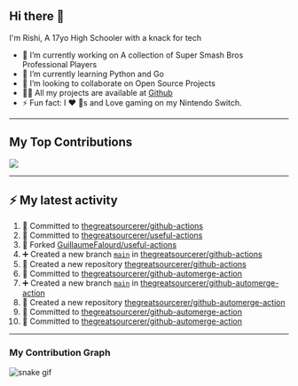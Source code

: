 ## Hi there 👋

I'm Rishi, A 17yo High Schooler with a knack for tech

- 🔭 I’m currently working on A collection of Super Smash Bros Professional Players
- 🌱 I’m currently learning Python and Go
- 👯 I’m looking to collaborate on Open Source Projects
- 👨‍💻 All my projects are available at [Github](https://github.com/thegreatsourcerer)
- ⚡ Fun fact: I ❤️ 🐶s and Love gaming on my Nintendo Switch.

---

## My Top Contributions

![](https://github-contributor-stats.vercel.app/api?username=thegreatsourcerer&limit=5&theme=dark&combine_all_yearly_contributions=true)


---

## :zap: My latest activity

<!--START_SECTION:activity-->
1. 📝 Committed to [thegreatsourcerer/github-actions](https://github.com/thegreatsourcerer/github-actions/commit/497fb7121418e03b93a9a16effc8491d8b7b2f8b)
2. 📝 Committed to [thegreatsourcerer/useful-actions](https://github.com/thegreatsourcerer/useful-actions/commit/46094b59db50a4b70f188c890e8a13bca31e720c)
3. 🍴 Forked [GuillaumeFalourd/useful-actions](https://github.com/GuillaumeFalourd/useful-actions)
4. ➕ Created a new branch [`main`](https://github.com/thegreatsourcerer/github-actions/tree/main) in [thegreatsourcerer/github-actions](https://github.com/thegreatsourcerer/github-actions)
5. 🎉 Created a new repository [thegreatsourcerer/github-actions](https://github.com/thegreatsourcerer/github-actions)
6. 📝 Committed to [thegreatsourcerer/github-automerge-action](https://github.com/thegreatsourcerer/github-automerge-action/commit/75f158cc108e783ffb6171a49ec60dbd8dab37c1)
7. ➕ Created a new branch [`main`](https://github.com/thegreatsourcerer/github-automerge-action/tree/main) in [thegreatsourcerer/github-automerge-action](https://github.com/thegreatsourcerer/github-automerge-action)
8. 🎉 Created a new repository [thegreatsourcerer/github-automerge-action](https://github.com/thegreatsourcerer/github-automerge-action)
9. 📝 Committed to [thegreatsourcerer/github-automerge-action](https://github.com/thegreatsourcerer/github-automerge-action/commit/daa5bdadc3a3c3665e46e9b7e635eac37b524697)
10. 📝 Committed to [thegreatsourcerer/github-automerge-action](https://github.com/thegreatsourcerer/github-automerge-action/commit/155b4cfd6c05b97343238417a8ca15770f0de43a)
<!--END_SECTION:activity-->

---

### My Contribution Graph

![snake gif](https://github.com/thegreatsourcerer/thegreatsourcerer/blob/output/ocean.gif)


